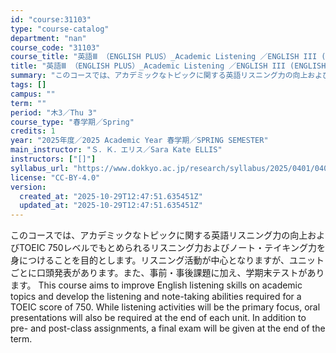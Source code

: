 ```yaml
---
id: "course:31103"
type: "course-catalog"
department: "nan"
course_code: "31103"
course_title: "英語Ⅲ （ENGLISH PLUS）_Academic Listening ／ENGLISH III (ENGLISH PLUS)"
title: "英語Ⅲ （ENGLISH PLUS）_Academic Listening ／ENGLISH III (ENGLISH PLUS)"
summary: "このコースでは、アカデミックなトピックに関する英語リスニング力の向上およびTOEIC 750レベルでもとめられるリスニング力およびノート・テイキング力を身につけることを目的とします。リスニング活動が中心となりますが、ユニットごとに口頭発表が…"
tags: []
campus: ""
term: ""
period: "木3／Thu 3"
course_type: "春学期／Spring"
credits: 1
year: "2025年度／2025 Academic Year 春学期／SPRING SEMESTER"
main_instructor: "Ｓ．Ｋ．エリス／Sara Kate ELLIS"
instructors: ["[]"]
syllabus_url: "https://www.dokkyo.ac.jp/research/syllabus/2025/0401/0401_31103_ja_JP.html"
license: "CC-BY-4.0"
version:
  created_at: "2025-10-29T12:47:51.635451Z"
  updated_at: "2025-10-29T12:47:51.635451Z"
---
```

このコースでは、アカデミックなトピックに関する英語リスニング力の向上およびTOEIC 750レベルでもとめられるリスニング力およびノート・テイキング力を身につけることを目的とします。リスニング活動が中心となりますが、ユニットごとに口頭発表があります。また、事前・事後課題に加え、学期末テストがあります。 This course aims to improve English listening skills on academic topics and develop the listening and note-taking abilities required for a TOEIC score of 750. While listening activities will be the primary focus, oral presentations will also be required at the end of each unit. In addition to pre- and post-class assignments, a final exam will be given at the end of the term.
